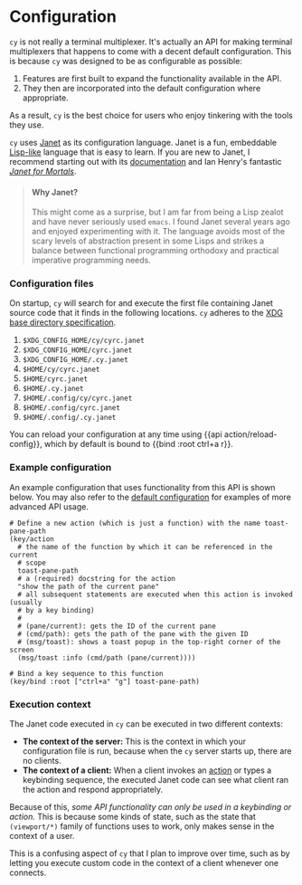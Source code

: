 # Configuration

`cy` is not really a terminal multiplexer. It's actually an API for making terminal multiplexers that happens to come with a decent default configuration. This is because `cy` was designed to be as configurable as possible:

1. Features are first built to expand the functionality available in the API.
2. They then are incorporated into the default configuration where appropriate.

As a result, `cy` is the best choice for users who enjoy tinkering with the tools they use.

`cy` uses [Janet](https://janet-lang.org/) as its configuration language. Janet is a fun, embeddable [Lisp-like](https://en.wikipedia.org/wiki/Lisp_(programming_language)) language that is easy to learn. If you are new to Janet, I recommend starting out with its [documentation](https://janet-lang.org/docs/syntax.html) and Ian Henry's fantastic [_Janet for Mortals_](https://janet.guide/).

> #### Why Janet?
> This might come as a surprise, but I am far from being a Lisp zealot and have
> never seriously used `emacs`. I found Janet several years ago and enjoyed
> experimenting with it. The language avoids most of the scary levels of
> abstraction present in some Lisps and strikes a balance between functional
> programming orthodoxy and practical imperative programming needs.

### Configuration files

On startup, `cy` will search for and execute the first file containing Janet source code that it finds in the following locations. `cy` adheres to the [XDG base directory specification](https://specifications.freedesktop.org/basedir-spec/basedir-spec-latest.html).

1. `$XDG_CONFIG_HOME/cy/cyrc.janet`
1. `$XDG_CONFIG_HOME/cyrc.janet`
1. `$XDG_CONFIG_HOME/.cy.janet`
1. `$HOME/cy/cyrc.janet`
1. `$HOME/cyrc.janet`
1. `$HOME/.cy.janet`
1. `$HOME/.config/cy/cyrc.janet`
1. `$HOME/.config/cyrc.janet`
1. `$HOME/.config/.cy.janet`

You can reload your configuration at any time using {{api action/reload-config}}, which by default is bound to {{bind :root ctrl+a r}}.

### Example configuration

An example configuration that uses functionality from this API is shown below. You may also refer to the [default configuration](https://github.com/cfoust/cy/blob/main/pkg/cy/boot) for examples of more advanced API usage.

```janet
# Define a new action (which is just a function) with the name toast-pane-path
(key/action
  # the name of the function by which it can be referenced in the current
  # scope
  toast-pane-path
  # a (required) docstring for the action
  "show the path of the current pane"
  # all subsequent statements are executed when this action is invoked (usually
  # by a key binding)
  #
  # (pane/current): gets the ID of the current pane
  # (cmd/path): gets the path of the pane with the given ID
  # (msg/toast): shows a toast popup in the top-right corner of the screen
  (msg/toast :info (cmd/path (pane/current))))

# Bind a key sequence to this function
(key/bind :root ["ctrl+a" "g"] toast-pane-path)
```

### Execution context

The Janet code executed in `cy` can be executed in two different contexts:

- **The context of the server:** This is the context in which your configuration file is run, because when the `cy` server starts up, there are no clients.
- **The context of a client:** When a client invokes an [action](/keybindings.md#actions) or types a keybinding sequence, the executed Janet code can see what client ran the action and respond appropriately.

Because of this, _some API functionality can only be used in a keybinding or action._ This is because some kinds of state, such as the state that `(viewport/*)` family of functions uses to work, only makes sense in the context of a user.

This is a confusing aspect of `cy` that I plan to improve over time, such as by letting you execute custom code in the context of a client whenever one connects.

